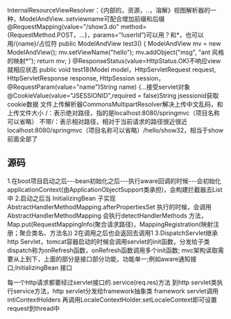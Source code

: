 InternalResourceViewResolver：《内部的，资源，..，溶解》视图解析器的一种，ModelAndView..setviewname可配合增加前缀和后缀
@RequestMapping(value="/show3.do" method={RequestMethod.POST，...}，params=”!userId”)可以用？和*，也可以用/{name}/占位符
public ModelAndView test3() {
ModelAndView mv = new ModelAndView();
mv.setViewName("hello");
mv.addObject("msg", "ant 风格的映射*");
return mv;
}
@ResponseStatus(value=HttpStatus.OK)不响应view就相应状态
public void test18(Model model，HttpServletRequest request, HttpServletResponse response, HttpSession session，@RequestParam(value="name")String name) {...接受servlet对象
@CookieValue(value="JSESSIONID",required = false)String jsessionid获取cookie数据
文件上传解析器CommonsMultipartResolver解决上传中文乱码，和上传文件大小
/：表示绝对路径，指的是localhost:8080/springmvc（项目名称可以省略）
不带/：表示相对路径，相对于当前请求的路径很近很近localhost:8080/springmvc（项目名称可以省略）/hello/show32，相当于show前面全部了


## 源码

1.在boot项目启动之后---bean初始化之后---执行aware回调的时候---会初始化applicationContext(由ApplicationObjectSupport类承担)，会构建拦截器去List中
2.启动之后当 InitializingBean 子实现 AbstractHandlerMethodMapping.afterPropertiesSet 执行的时候，会调用
AbstractHandlerMethodMapping 会执行detectHandlerMethods 方法，Map.put(RequestMappingInfo(聚合请求路径)，MappingRegistration(映射注册；聚合类名、方法名))
  2在调用之后也会返回去调用1
3.DispatchServlet继承http Servlet，tomcat容器启动的时候会调用servlet的init函数，分发给子类dispatch称为onRefresh函数，onRefresh函数调用多个init函数;
mvc架构读取需要从上到下，上面的部分是接口部分功能，功能单一;例如aware通知接口;InitializingBean 接口

每一个http请求都要经过servlet接口的.service(req.res)方法
到http servlet类执行service方法，http servlet分发给framework抽象类
framework servlet调用intiContextHolders 再调用LocaleContextHolder.setLocaleContext即可设置request到thread中
